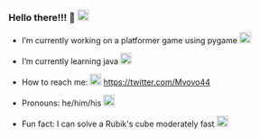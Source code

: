 ### Hello there!!! 👋 <img src="https://user-images.githubusercontent.com/57689939/222917072-c883ce58-bc06-4206-8ce6-d42bf9a81e5b.png" height="20">

- I’m currently working on a platformer game using pygame <img src="https://user-images.githubusercontent.com/57689939/222917304-57940e94-935f-42d2-b4d6-b0bcdc7cd39f.png" height="20">

- I’m currently learning java <img src="https://user-images.githubusercontent.com/57689939/222917296-508f07a0-ded5-4ea2-b637-d7fcd08965b5.png" height="20">

- How to reach me: <img src="https://user-images.githubusercontent.com/57689939/222917635-52c60891-233c-4bd1-a3ef-0bb6e9c0f292.png" height="20"> https://twitter.com/Mvovo44

- Pronouns: he/him/his <img src="https://user-images.githubusercontent.com/57689939/222917463-c6a8805a-bd9d-4345-bfc2-d3818728655b.png" height="20">

- Fun fact: I can solve a Rubik's cube moderately fast <img src="https://user-images.githubusercontent.com/57689939/222917506-71a784ef-526d-47f2-89b5-ceb05c5266d2.png" height="20">
